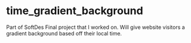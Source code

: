 # time_gradient_background
Part of SoftDes Final project that I worked on. Will give website visitors a gradient background based off their local time.
